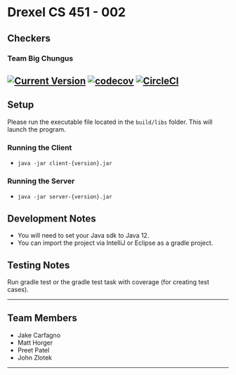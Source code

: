 # Drexel CS 451 - 002
## Checkers
### Team Big Chungus
[![Current Version](https://img.shields.io/badge/version-1.0.0-green.svg)](https://github.com/jzlotek/drexel-cs451)
[![codecov](https://codecov.io/gh/jzlotek/drexel-cs451/branch/master/graph/badge.svg)](https://codecov.io/gh/jzlotek/drexel-cs451)
[![CircleCI](https://circleci.com/gh/jzlotek/drexel-cs451.svg?style=svg)](https://circleci.com/gh/jzlotek/drexel-cs451)
---

## Setup

   Please run the executable file located in the ```build/libs``` folder. This will launch the program.
   
### Running the Client
   - ```java -jar client-{version}.jar```

### Running the Server
   - ```java -jar server-{version}.jar```
   
## Development Notes
    
   - You will need to set your Java sdk to Java 12.
   - You can import the project via IntelliJ or Eclipse as a gradle project.
   
## Testing Notes
    
   Run gradle test or the gradle test task with coverage (for creating test cases).

---

## Team Members
  * Jake Carfagno
  * Matt Horger
  * Preet Patel
  * John Zlotek
  
---

